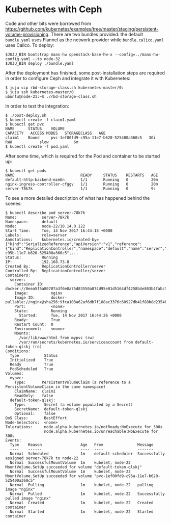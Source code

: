 # Kubernetes with Ceph

Code and other bits were borrowed from https://github.com/kubernetes/examples/tree/master/staging/persistent-volume-provisioning.
There are two bundles provided: the default `bundle.yaml` uses Flannel as the network provider while `bundle.calico.yaml` uses Calico.
To deploy:

```
$JUJU_BIN bootstrap maas-hw openstack-base-hw-x --config=../maas-hw-config.yaml --to node-32
$JUJU_BIN deploy ./bundle.yaml
```

After the deployment has finished, some post-installation steps are required in order to configure Ceph and integrate it with Kubernetes:

```
$ juju scp rbd-storage-class.sh kubernetes-master/0:
$ juju ssh kubernetes-master/0
ubuntu@node-21:~$ ./rbd-storage-class.sh
```

In order to test the integration:

```
$ ./post-deploy.sh
$ kubectl create -f claim1.yaml
$ kubectl get pvc
NAME      STATUS    VOLUME                                     CAPACITY   ACCESS MODES   STORAGECLASS   AGE
claim1    Bound     pvc-1ef00fd9-c95a-11e7-b620-525400a360c5   3Gi        RWO            slow           6m
$ kubectl create -f pod.yaml
```

After some time, which is required for the Pod and container to be started up:

```
$ kubectl get pods
NAME                             READY     STATUS    RESTARTS   AGE
default-http-backend-mzm6n       1/1       Running   0          20m
nginx-ingress-controller-cfggv   1/1       Running   0          20m
server-78k7k                     1/1       Running   0          9s
```

To see a more detailed description of what has happened behind the scenes:

```
$ kubectl describe pod server-78k7k
Name:           server-78k7k
Namespace:      default
Node:           node-22/10.14.0.122
Start Time:     Tue, 14 Nov 2017 16:44:18 +0000
Labels:         role=server
Annotations:    kubernetes.io/created-by={"kind":"SerializedReference","apiVersion":"v1","reference":{"kind":"ReplicationController","namespace":"default","name":"server","uid":"0e9994a5-c95b-11e7-b620-525400a360c5",...
Status:         Running
IP:             192.168.73.8
Created By:     ReplicationController/server
Controlled By:  ReplicationController/server
Containers:
  server:
    Container ID:   docker://0eea5f5a80707a3f0e8a75d83550a874d95e01d5164df4258b4e803b4fabc520
    Image:          nginx
    Image ID:       docker-pullable://nginx@sha256:9fca103a62af6db7f188ac3376c60927db41f88b8d2354bf02d2290a672dc425
    Port:           <none>
    State:          Running
      Started:      Tue, 14 Nov 2017 16:44:26 +0000
    Ready:          True
    Restart Count:  0
    Environment:    <none>
    Mounts:
      /var/lib/www/html from mypvc (rw)
      /var/run/secrets/kubernetes.io/serviceaccount from default-token-qlskj (ro)
Conditions:
  Type           Status
  Initialized    True
  Ready          True
  PodScheduled   True
Volumes:
  mypvc:
    Type:       PersistentVolumeClaim (a reference to a PersistentVolumeClaim in the same namespace)
    ClaimName:  claim1
    ReadOnly:   false
  default-token-qlskj:
    Type:        Secret (a volume populated by a Secret)
    SecretName:  default-token-qlskj
    Optional:    false
QoS Class:       BestEffort
Node-Selectors:  <none>
Tolerations:     node.alpha.kubernetes.io/notReady:NoExecute for 300s
                 node.alpha.kubernetes.io/unreachable:NoExecute for 300s
Events:
  Type    Reason                 Age   From               Message
  ----    ------                 ----  ----               -------
  Normal  Scheduled              1m    default-scheduler  Successfully assigned server-78k7k to node-22
  Normal  SuccessfulMountVolume  1m    kubelet, node-22   MountVolume.SetUp succeeded for volume "default-token-qlskj"
  Normal  SuccessfulMountVolume  1m    kubelet, node-22   MountVolume.SetUp succeeded for volume "pvc-1ef00fd9-c95a-11e7-b620-525400a360c5"
  Normal  Pulling                1m    kubelet, node-22   pulling image "nginx"
  Normal  Pulled                 1m    kubelet, node-22   Successfully pulled image "nginx"
  Normal  Created                1m    kubelet, node-22   Created container
  Normal  Started                1m    kubelet, node-22   Started container
```

